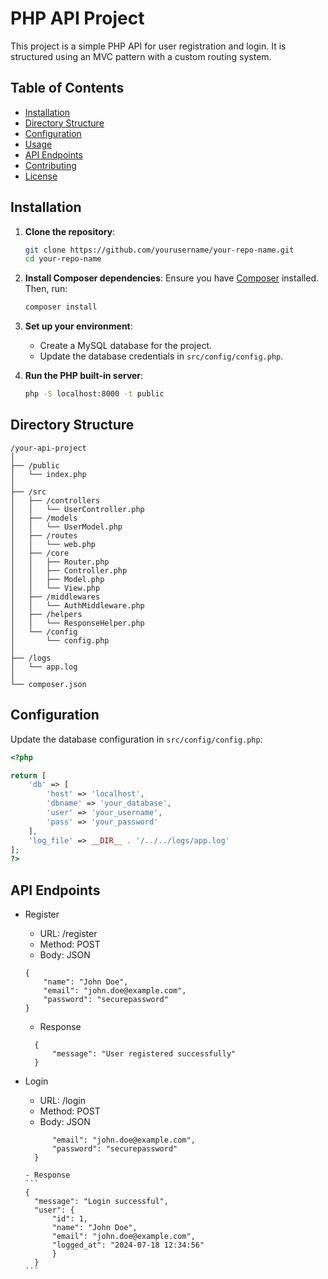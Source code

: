 # PHP API Project

This project is a simple PHP API for user registration and login. It is structured using an MVC pattern with a custom routing system.

## Table of Contents

- [Installation](#installation)
- [Directory Structure](#directory-structure)
- [Configuration](#configuration)
- [Usage](#usage)
- [API Endpoints](#api-endpoints)
- [Contributing](#contributing)
- [License](#license)

## Installation

1. **Clone the repository**:

   ```sh
   git clone https://github.com/yourusername/your-repo-name.git
   cd your-repo-name
   ```

2. **Install Composer dependencies**:
   Ensure you have [Composer](https://getcomposer.org/) installed. Then, run:

   ```sh
   composer install
   ```

3. **Set up your environment**:

   - Create a MySQL database for the project.
   - Update the database credentials in `src/config/config.php`.

4. **Run the PHP built-in server**:
   ```sh
   php -S localhost:8000 -t public
   ```

## Directory Structure

```
/your-api-project
│
├── /public
│   └── index.php
│
├── /src
│   ├── /controllers
│   │   └── UserController.php
│   ├── /models
│   │   └── UserModel.php
│   ├── /routes
│   │   └── web.php
│   ├── /core
│   │   ├── Router.php
│   │   ├── Controller.php
│   │   ├── Model.php
│   │   └── View.php
│   ├── /middlewares
│   │   └── AuthMiddleware.php
│   ├── /helpers
│   │   └── ResponseHelper.php
│   └── /config
│       └── config.php
│
├── /logs
│   └── app.log
│
└── composer.json
```

## Configuration

Update the database configuration in `src/config/config.php`:

```php
<?php

return [
    'db' => [
        'host' => 'localhost',
        'dbname' => 'your_database',
        'user' => 'your_username',
        'pass' => 'your_password'
    ],
    'log_file' => __DIR__ . '/../../logs/app.log'
];
?>
```

## API Endpoints

- Register

  - URL: /register
  - Method: POST
  - Body: JSON

  ```
  {
      "name": "John Doe",
      "email": "john.doe@example.com",
      "password": "securepassword"
  }
  ```

  - Response

  ```
    {
        "message": "User registered successfully"
    }
  ```

- Login

  - URL: /login
  - Method: POST
  - Body: JSON

  ```{
        "email": "john.doe@example.com",
        "password": "securepassword"
    }
  ```

      - Response
      ```
      {
        "message": "Login successful",
        "user": {
            "id": 1,
            "name": "John Doe",
            "email": "john.doe@example.com",
            "logged_at": "2024-07-18 12:34:56"
            }
        }
      ```

